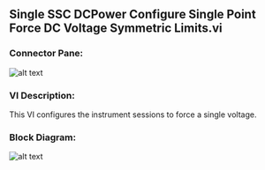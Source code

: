 ## **Single SSC DCPower Configure Single Point Force DC Voltage Symmetric Limits.vi**
### Connector Pane:
![alt text](/SSC%20DCPower/Source/Constant%20Voltage/Single%20SSC%20DCPower%20Configure%20Single%20Point%20Force%20DC%20Voltage%20Symmetric%20Limits.vic.png "Single SSC DCPower Configure Single Point Force DC Voltage Symmetric Limits.vi connector pane")

### VI Description:
This VI configures the instrument sessions to force a single voltage.

### Block Diagram:
![alt text](/SSC%20DCPower/Source/Constant%20Voltage/Single%20SSC%20DCPower%20Configure%20Single%20Point%20Force%20DC%20Voltage%20Symmetric%20Limits.vid.png "Single SSC DCPower Configure Single Point Force DC Voltage Symmetric Limits.vi block diagram")
